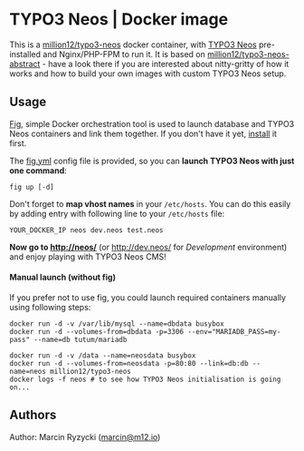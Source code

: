 # TYPO3 Neos | Docker image

This is a [million12/typo3-neos](https://registry.hub.docker.com/u/million12/typo3-neos/) docker container, with [TYPO3 Neos](http://neos.typo3.org) pre-installed and Nginx/PHP-FPM to run it. It is based on [million12/typo3-neos-abstract](https://github.com/million12/docker-typo3-neos-abstract) - have a look there if you are interested about nitty-gritty of how it works and how to build your own images with custom TYPO3 Neos setup.

## Usage

[Fig](http://www.fig.sh/), simple Docker orchestration tool is used to launch database and TYPO3 Neos containers and link them together. If you don't have it yet, [install](http://www.fig.sh/install.html) it first. 

The [fig.yml](fig.yml) config file is provided, so you can **launch TYPO3 Neos with just one command**:  
```
fig up [-d]
```

Don't forget to **map vhost names** in your `/etc/hosts`. You can do this easily by adding entry with following line to your `/etc/hosts` file:
```
YOUR_DOCKER_IP neos dev.neos test.neos
```

**Now go to [http://neos/](http://neos/)** (or http://dev.neos/ for *Development* environment) and enjoy playing with TYPO3 Neos CMS!


#### Manual launch (without fig)

If you prefer not to use fig, you could launch required containers manually using following steps:

```
docker run -d -v /var/lib/mysql --name=dbdata busybox
docker run -d --volumes-from=dbdata -p=3306 --env="MARIADB_PASS=my-pass" --name=db tutum/mariadb

docker run -d -v /data --name=neosdata busybox
docker run -d --volumes-from=neosdata -p=80:80 --link=db:db --name=neos million12/typo3-neos
docker logs -f neos # to see how TYPO3 Neos initialisation is going on...
```


## Authors

Author: Marcin Ryzycki (<marcin@m12.io>)  
